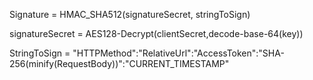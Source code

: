 Signature = HMAC_SHA512(signatureSecret, stringToSign)

signatureSecret = AES128-Decrypt(clientSecret,decode-base-64(key))

StringToSign    = "HTTPMethod":"RelativeUrl":"AccessToken":"SHA-256(minify(RequestBody))":"CURRENT_TIMESTAMP"